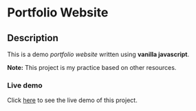 # Portfolio Website

## Description

This is a demo _portfolio website_ written using **vanilla javascript**.

**Note:** This project is my practice based on other resources.  

### Live demo

Click [here](https://mahmood-kn.github.io/portfolio-website/ "Portfolio Website") to see the live demo of this project.
